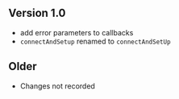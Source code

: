 ## Version 1.0

 * add error parameters to callbacks
 * ```connectAndSetup``` renamed to ```connectAndSetUp```

## Older

 * Changes not recorded

